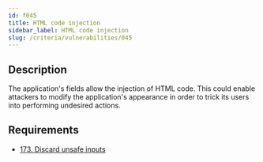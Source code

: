 ```yaml
---
id: f045
title: HTML code injection
sidebar_label: HTML code injection
slug: /criteria/vulnerabilities/045
---
```


## Description

The application's fields
allow the injection of HTML code.
This could enable attackers
to modify the application's appearance
in order to trick its users
into performing undesired actions.

## Requirements

- [173. Discard unsafe inputs](/criteria/requirements/source/173)

